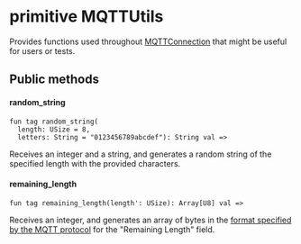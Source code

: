 # primitive MQTTUtils

Provides functions used throughout
[MQTTConnection](//classes/actor-mqttconnection.md)
that might be useful for users or tests.

## Public methods

#### random\_string

```pony
fun tag random_string(
  length: USize = 8,
  letters: String = "0123456789abcdef"): String val =>
```

Receives an integer and a string, and generates a random string of the
specified length with the provided characters.

#### remaining\_length

```pony
fun tag remaining_length(length': USize): Array[U8] val =>
```

Receives an integer, and generates an array of bytes in the
[format specified by the MQTT protocol](http://docs.oasis-open.org/mqtt/mqtt/v3.1.1/os/mqtt-v3.1.1-os.html#_Toc398718023)
for the "Remaining Length" field.
